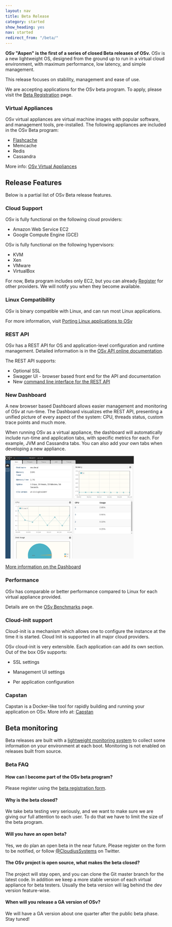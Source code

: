 ```yaml
---
layout: nav
title: Beta Release
category: started
show_heading: yes
nav: started
redirect_from: "/beta/"
---
```


**OSv "Aspen" is the first of a series of closed Beta releases of OSv.**
OSv is a new lightweight OS, designed from the ground up to run in a
virtual cloud environment, with maximum performance, low latency, and
simple management.

This release focuses on stability, management and ease of use.

We are accepting applications for the OSv beta program.  To apply, please visit the  [Beta Registration](beta-registration) page.

<!--more-->


### Virtual Appliances

OSv virtual appliances are virtual machine images with popular
software, and management tools, pre-installed.
The following appliances are included in the OSv Beta program:

  * [Flashcache](flashcache)
  * Memcache
  * Redis
  * Cassandra

More info: [OSv Virtual Appliances](virtual-appliances)

## Release Features
Below is a partial list of OSv Beta release features.


### Cloud Support
OSv is fully functional on the following cloud providers:

* Amazon Web Service EC2
* Google Compute Engine (GCE)

OSv is fully functional on the following hypervisors:

* KVM
* Xen
* VMware
* VirtualBox

For now, Beta program includes only EC2, but you can already
[Register](beta-registration) for other providers.
We will notify you when they become available.

### Linux Compatibility
OSv is binary compatible with Linux, and can run most Linux applications.

For more information, visit [Porting Linux applications to OSv](https://github.com/cloudius-systems/osv/wiki/Porting-native-applications-to-OSv)


### REST API 

OSv has a REST API for OS and application-level configuration and runtime management.  Detailed information is in the [OSv API online documentation](http://osv.io/api/swagger-ui/dist/index.html).


The REST API supports:

* Optional SSL 
* Swagger UI - browser based front end for the API and documentation
* New [command line interface for the REST API](https://github.com/cloudius-systems/osv/wiki/Command-Line-Interface-(CLI))


### New Dashboard

A new browser based Dashboard allows easier management and monitoring of
OSv at run-time. The Dashboard visualizes ethe REST API, presenting a unified
picture of every aspect of the system: CPU, threads status, custom
trace points and much more.

When running OSv as a virtual appliance, the dashboard will automatically include run-time and application tabs, with specific metrics for each.  For example, JVM and Cassandra tabs.  You can also add your own tabs when developing a new appliance. 

![Dashboard main tab](images/dashboard_main_tab.png)

[More information on the Dashboard](https://github.com/cloudius-systems/osv/wiki/OSv-Dashboard)



### Performance

OSv has comparable or better performance compared to Linux for each virtual appliance provided. 

Details are on the [OSv Benchmarks](/benchmarks) page.


### Cloud-init support

Cloud-init is a mechanism which allows one to configure the instance
at the time it is started.
Cloud Init is supported in all major cloud providers.

OSv cloud-init is very extensible.  Each application can add
its own section. Out of the box OSv supports:

* SSL settings

* Management UI settings

* Per application configuration 

  
### Capstan

Capstan is a Docker-like tool for rapidly building and running your application
on OSv. More info at: [Capstan](capstan)  

## Beta monitoring

Beta releases are built with a [lightweight monitoring
system](/osv-stat/) to collect some information on
your environment at each boot.  Monitoring is not enabled
on releases built from source.


### Beta FAQ

#### How can I become part of the OSv beta program?

Please register using the [beta registration form](beta-registration).

#### Why is the beta closed?

We take beta testing very seriously, and we want to make sure we are giving our full attention to each user.  To do that we have to limit the size of the beta program.

#### Will you have an open beta?

Yes, we do plan an open beta in the near future.
Please register on the form to be notified, or follow [@CloudiusSystems](https://twitter.com/CloudiusSystems) on Twitter.

#### The OSv project is open source, what makes the beta closed?

The project will stay open, and you can clone the Git master branch for the latest code.  In addition we keep a more stable version of each virtual appliance for beta testers.  Usually the beta version will lag behind the dev version feature-wise.

#### When will you release a GA version of OSv?

We will have a GA version about one quarter after the public beta phase. Stay tuned!
